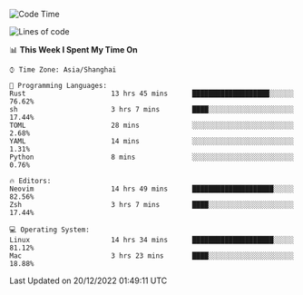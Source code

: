 <!--START_SECTION:waka-->
![Code Time](http://img.shields.io/badge/Code%20Time-1%2C072%20hrs%2029%20mins-blue)

![Lines of code](https://img.shields.io/badge/From%20Hello%20World%20I%27ve%20Written-24%20Thousand%20lines%20of%20code-blue)

📊 **This Week I Spent My Time On** 

```text
⌚︎ Time Zone: Asia/Shanghai

💬 Programming Languages: 
Rust                     13 hrs 45 mins      ███████████████████░░░░░░   76.62% 
sh                       3 hrs 7 mins        ████░░░░░░░░░░░░░░░░░░░░░   17.44% 
TOML                     28 mins             ░░░░░░░░░░░░░░░░░░░░░░░░░   2.68% 
YAML                     14 mins             ░░░░░░░░░░░░░░░░░░░░░░░░░   1.31% 
Python                   8 mins              ░░░░░░░░░░░░░░░░░░░░░░░░░   0.76%

🔥 Editors: 
Neovim                   14 hrs 49 mins      ████████████████████░░░░░   82.56% 
Zsh                      3 hrs 7 mins        ████░░░░░░░░░░░░░░░░░░░░░   17.44%

💻 Operating System: 
Linux                    14 hrs 34 mins      ████████████████████░░░░░   81.12% 
Mac                      3 hrs 23 mins       ████░░░░░░░░░░░░░░░░░░░░░   18.88%

```


 Last Updated on 20/12/2022 01:49:11 UTC
<!--END_SECTION:waka-->
